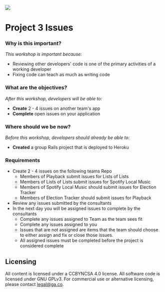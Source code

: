 ![](https://ga-dash.s3.amazonaws.com/production/assets/logo-9f88ae6c9c3871690e33280fcf557f33.png)

# Project 3 Issues

### Why is this important?

*This workshop is important because:*

* Reviewing other developers' code is one of the primary activities of a working developer
* Fixing code can teach as much as writing code

### What are the objectives?
<!-- specific/measurable goal for students to achieve -->
*After this workshop, developers will be able to:*

* **Create** 2 - 4 issues on another team's app
* **Complete** open issues on your application

### Where should we be now?
<!-- call out the skills that are prerequisites -->
*Before this workshop, developers should already be able to:*

* **Created** a group Rails project that is deployed to Heroku

### Requirements 

* Create 2 - 4 issues on the following teams Repo
	* Members of Playback submit issues for Lists of Lists
	* Members of Lists of Lists submit issues for Spotify Local Music
	* Members of Spotify Local Music should submit issues for Election Tracker
	* Members of Election Tracker should submit issues for Playback
* Review any issues submitted by the consultants
* In the next day you will be assigned issues to complete by the consultants
	* Complete any issues assigned to Team as the team sees fit
	* Complete any issues assigned to you
	* Issues that are not assigned are items that the team should choose to either assign and fix or close those issues.
	* All assigned issues must be completed before the project is considered complete


## Licensing
All content is licensed under a CC­BY­NC­SA 4.0 license.
All software code is licensed under GNU GPLv3. For commercial use or alternative licensing, please contact legal@ga.co.